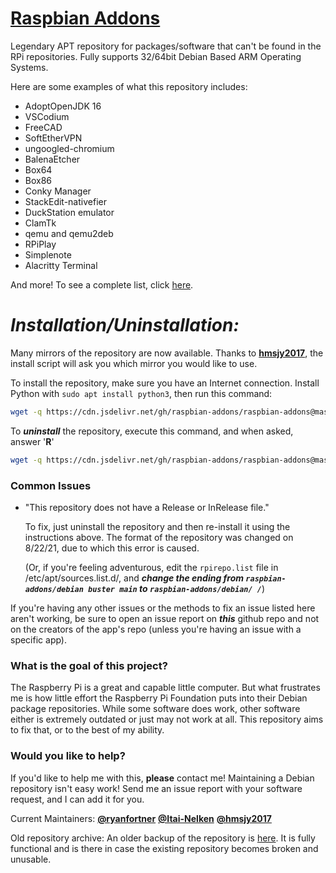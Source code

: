 # [Raspbian Addons](http://raspbian-addons.github.io/)

Legendary APT repository for packages/software that can't be found in the RPi repositories. Fully supports 32/64bit Debian Based ARM Operating Systems.

Here are some examples of what this repository includes:

- AdoptOpenJDK 16
- VSCodium
- FreeCAD
- SoftEtherVPN
- ungoogled-chromium
- BalenaEtcher
- Box64
- Box86
- Conky Manager
- StackEdit-nativefier
- DuckStation emulator
- ClamTk
- qemu and qemu2deb
- RPiPlay 
- Simplenote
- Alacritty Terminal

And more! To see a complete list, click [here](https://osdn.mirror.constant.com/storage/g/r/ra/raspbian-addons/debian/pool/).

# ***Installation/Uninstallation:***

Many mirrors of the repository are now available. Thanks to [**hmsjy2017**](https://github.com/hmsjy2017), the install script will ask you which mirror you would like to use.

To install the repository, make sure you have an Internet connection. Install Python with `sudo apt install python3`, then run this command:

```bash
wget -q https://cdn.jsdelivr.net/gh/raspbian-addons/raspbian-addons@master/repo.py -O repo.py; python3 repo.py; rm repo.py
```

To ***uninstall*** the repository, execute this command, and when asked, answer '**R**'
```bash
wget -q https://cdn.jsdelivr.net/gh/raspbian-addons/raspbian-addons@master/repo.sh -O repo.sh; bash repo.sh; rm repo.sh
```

### Common Issues

- "This repository does not have a Release or InRelease file."

	To fix, just uninstall the repository and then re-install it using the instructions above. The format of the repository was changed on 8/22/21, due to which this error is caused.

	(Or, if you're feeling adventurous, edit the `rpirepo.list` file in /etc/apt/sources.list.d/, and ***change the ending from `raspbian-addons/debian buster main` to `raspbian-addons/debian/ /`***)

If you're having any other issues or the methods to fix an issue listed here aren't working, be sure to open an issue report on ***this*** github repo and not on the creators of the app's repo (unless you're having an issue with a specific app).

### What is the goal of this project?

The Raspberry Pi is a great and capable little computer. But what frustrates me is how little effort the Raspberry Pi Foundation puts into their Debian package repositories. While some software does work, other software either is extremely outdated or just may not work at all. This repository aims to fix that, or to the best of my ability.

### Would you like to help?

If you'd like to help me with this, **please** contact me! Maintaining a Debian repository isn't easy work! Send me an issue report with your software request, and I can add it for you.

Current Maintainers: [**@ryanfortner**](https://github.com/ryanfortner) [**@Itai-Nelken**](https://github.com/Itai-Nelken/) [**@hmsjy2017**](https://github.com/hmsjy2017)

Old repository archive: An older backup of the repository is [here](https://archive.org/download/old-repo-archive/old-repo-archive.zip). It is fully functional and is there in case the existing repository becomes broken and unusable.
